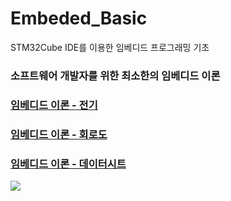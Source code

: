 # Embeded_Basic
STM32Cube IDE를 이용한 임베디드 프로그래밍 기초

### 소프트웨어 개발자를 위한 최소한의 임베디드 이론
### [임베디드 이론 - 전기](https://kangdy25.tistory.com/39)
### [임베디드 이론 - 회로도](https://kangdy25.tistory.com/40)
### [임베디드 이론 - 데이터시트](https://kangdy25.tistory.com/41)


<img src = "https://user-images.githubusercontent.com/58673491/175436169-f02b69e1-cf5a-4901-b5ed-5870be892e08.jpeg"/>
